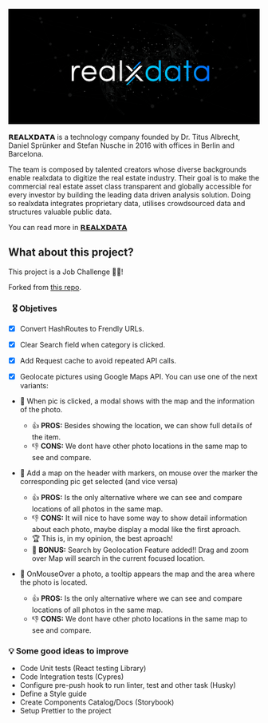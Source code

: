 ![RealXData](./logo.gif)

𝗥𝗘𝗔𝗟𝗫𝗗𝗔𝗧𝗔 is a technology company founded by Dr. Titus Albrecht, Daniel Sprünker and Stefan Nusche in 2016 with offices in Berlin and Barcelona.

The team is composed by talented creators whose diverse backgrounds enable realxdata to digitize the real estate industry. Their goal is to make the commercial real estate asset class transparent and globally accessible for every investor by building the leading data driven analysis solution. Doing so realxdata integrates proprietary data, utilises crowdsourced data and structures valuable public data.

You can read more in [𝗥𝗘𝗔𝗟𝗫𝗗𝗔𝗧𝗔](https://www.realxdata.com/)

## What about this project?

This project is a Job Challenge :man_technologist:!

Forked from [this repo](https://github.com/Yog9/SnapShot).

###   :medal_military: Objetives
- [x] Convert HashRoutes to Frendly URLs.  
- [x] Clear Search field when category is clicked.  
- [x] Add Request cache to avoid repeated API calls.  
- [x] Geolocate pictures using Google Maps API. You can use one of the next variants:


- 🥈 When pic is clicked, a modal shows with the map and the information of the photo.
	- :+1: **PROS:** Besides showing the location, we can show full details of the item.
	- :-1: **CONS:** We dont have other photo locations in the same map to see and compare.

- 🥇 Add a map on the header with markers, on mouse over the marker the corresponding pic get selected (and vice versa)
	- :+1: **PROS:** Is the only alternative where we can see and compare locations of all photos in the same map.
	- :-1: **CONS:** It will nice to have some way to show detail information about each photo, maybe display a modal like the first aproach.
	- :trophy: This is, in my opinion, the best aproach!
	- :star2: **BONUS:** Search by Geolocation Feature added!! Drag and zoom over Map will search in the current focused location.

- 🥉 OnMouseOver a photo, a tooltip appears the map and the area where the photo is located.
	- :+1: **PROS:** Is the only alternative where we can see and compare locations of all photos in the same map.
	- :-1: **CONS:** We dont have other photo locations in the same map to see and compare.


### :bulb: Some good ideas to improve
- Code Unit tests (React testing Library)
- Code Integration tests (Cypres)
- Configure pre-push hook to run linter, test and other task (Husky) 
- Define a Style guide
- Create Components Catalog/Docs (Storybook)
- Setup Prettier to the project
